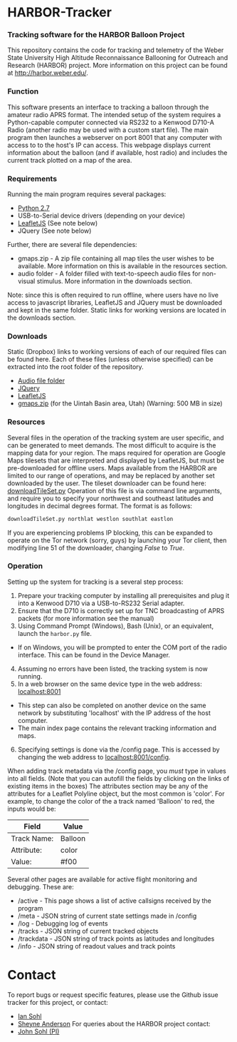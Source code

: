 # HARBOR-Tracker
### Tracking software for the HARBOR Balloon Project

This repository contains the code for tracking and telemetry of the Weber State University High Altitude Reconnaissance Ballooning for Outreach and Research (HARBOR) project. More information on this project can be found at http://harbor.weber.edu/.

### Function
This software presents an interface to tracking a balloon through the amateur radio APRS format. The intended setup of the system requires a Python-capable computer connected via RS232 to a Kenwood D710-A Radio (another radio may be used with a custom start file). The main program then launches a webserver on port 8001 that any computer with access to to the host's IP can access. This webpage displays current information about the balloon (and if available, host radio) and includes the current track plotted on a map of the area.

### Requirements
Running the main program requires several packages:
 * [Python 2.7](http://www.python.org/)
 * USB-to-Serial device drivers (depending on your device)
 * [LeafletJS](http://leafletjs.com/) (See note below)
 * JQuery (See note below)

Further, there are several file dependencies:
 * gmaps.zip - A zip file containing all map tiles the user wishes to be available. More information on this is available in the resources section.
 * audio folder - A folder filled with text-to-speech audio files for non-visual stimulus. More information in the downloads section.

Note: since this is often required to run offline, where users have no live access to javascript libraries, LeafletJS and JQuery must be downloaded and kept in the same folder. Static links for working versions are located in the downloads section.

### Downloads
Static (Dropbox) links to working versions of each of our required files can be found here. Each of these files (unless otherwise specified) can be extracted into the root folder of the repository.
 * [Audio file folder](https://dl.dropboxusercontent.com/u/14409407/EVESign.JPG)
 * [JQuery](https://dl.dropboxusercontent.com/u/14409407/EVESign.JPG)
 * [LeafletJS](https://dl.dropboxusercontent.com/u/14409407/EVESign.JPG)
 * [gmaps.zip](https://dl.dropboxusercontent.com/u/14409407/EVESign.JPG) (for the Uintah Basin area, Utah) (Warning: 500 MB in size)

### Resources
Several files in the operation of the tracking system are user specific, and can be generated to meet demands. The most difficult to acquire is the mapping data for your region. The maps required for operation are Google Maps tilesets that are interpreted and displayed by LeafletJS, but must be pre-downloaded for offline users. Maps available from the HARBOR are limited to our range of operations, and may be replaced by another set downloaded by the user.
The tileset downloader can be found here:
[downloadTileSet.py](https://dl.dropboxusercontent.com/u/14409407/EVESign.JPG)
Operation of this file is via command line arguments, and require you to specify your northwest and southeast latitudes and longitudes in decimal degrees format. The format is as follows:
```bash
downloadTileSet.py northlat westlon southlat eastlon
```
If you are experiencing problems IP blocking, this can be expanded to operate on the Tor network (sorry, guys) by launching your Tor client, then modifying line 51 of the downloader, changing *False* to *True*.

### Operation
Setting up the system for tracking is a several step process:

1. Prepare your tracking computer by installing all prerequisites and plug it into a Kenwood D710 via a USB-to-RS232 Serial adapter.
2. Ensure that the D710 is correctly set up for TNC broadcasting of APRS packets (for more information see the manual)
3. Using Command Prompt (Windows), Bash (Unix), or an equivalent, launch the `harbor.py` file.
  * If on Windows, you will be prompted to enter the COM port of the radio interface. This can be found in the Device Manager.
4. Assuming no errors have been listed, the tracking system is now running.
5. In a web browser on the same device type in the web address: <localhost:8001>
  * This step can also be completed on another device on the same network by substituting 'localhost' with the IP address of the host computer.
  * The main index page contains the relevant tracking information and maps. 
6. Specifying settings is done via the /config page. This is accessed by changing the web address to <localhost:8001/config>.

When adding track metadata via the /config page, you *must* type in values into all fields. (Note that you can autofill the fields by clicking on the links of existing items in the boxes) The attributes section may be any of the attributes for a Leaflet Polyline object, but the most common is 'color'. For example, to change the color of the a track named 'Balloon' to red, the inputs would be:

Field | Value
--- | ---
Track Name: | Balloon
Attribute: | color
Value: | #f00

Several other pages are available for active flight monitoring and debugging. These are:
 * /active - This page shows a list of active callsigns received by the program
 * /meta - JSON string of current state settings made in /config
 * /log - Debugging log of events
 * /tracks - JSON string of current tracked objects
 * /trackdata - JSON string of track points as latitudes and longitudes
 * /info - JSON string of readout values and track points
 
# Contact
To report bugs or request specific features, please use the Github issue tracker for this project, or contact:
 * [Ian Sohl](https://github.com/DocSohl)
 * [Sheyne Anderson](https://github.com/Sheyne)
For queries about the HARBOR project contact:
 * [John Sohl (PI)](http://planet.weber.edu/harbor/contact/default.html)
